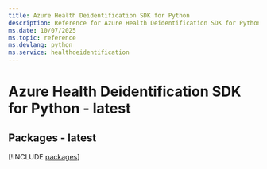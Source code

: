 ```yaml
---
title: Azure Health Deidentification SDK for Python
description: Reference for Azure Health Deidentification SDK for Python
ms.date: 10/07/2025
ms.topic: reference
ms.devlang: python
ms.service: healthdeidentification
---
```

# Azure Health Deidentification SDK for Python - latest
## Packages - latest
[!INCLUDE [packages](health-deidentification-index.md)]